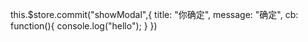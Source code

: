 this.$store.commit("showModal",{
    title: "你确定",
    message: "确定",
    cb: function(){
        console.log("hello");
    }
})  
